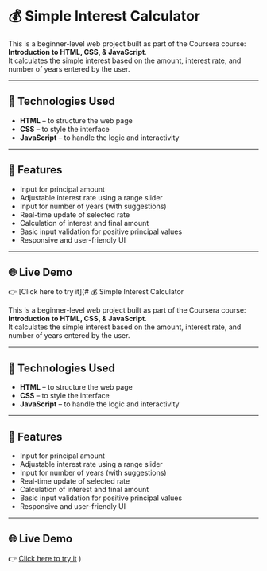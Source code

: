 # 💰 Simple Interest Calculator  

This is a beginner-level web project built as part of the Coursera course: **Introduction to HTML, CSS, & JavaScript**.  
It calculates the simple interest based on the amount, interest rate, and number of years entered by the user.  

---

## 🔧 Technologies Used  
- **HTML** – to structure the web page  
- **CSS** – to style the interface  
- **JavaScript** – to handle the logic and interactivity  

---

## 🚀 Features  
- Input for principal amount  
- Adjustable interest rate using a range slider  
- Input for number of years (with suggestions)  
- Real-time update of selected rate  
- Calculation of interest and final amount  
- Basic input validation for positive principal values  
- Responsive and user-friendly UI  

---

## 🌐 Live Demo  
👉 [Click here to try it](# 💰 Simple Interest Calculator  

This is a beginner-level web project built as part of the Coursera course: **Introduction to HTML, CSS, & JavaScript**.  
It calculates the simple interest based on the amount, interest rate, and number of years entered by the user.  

---

## 🔧 Technologies Used  
- **HTML** – to structure the web page  
- **CSS** – to style the interface  
- **JavaScript** – to handle the logic and interactivity  

---

## 🚀 Features  
- Input for principal amount  
- Adjustable interest rate using a range slider  
- Input for number of years (with suggestions)  
- Real-time update of selected rate  
- Calculation of interest and final amount  
- Basic input validation for positive principal values  
- Responsive and user-friendly UI  

---

## 🌐 Live Demo  
👉 [Click here to try it](https://YourUsername.github.io/RepositoryName)
)
